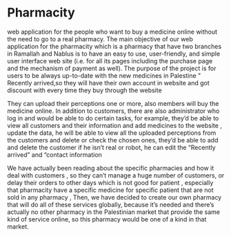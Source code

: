 # Pharmacity
 web application for the people who want to buy a  medicine online without the need to go to a real pharmacy. 
The main objective of our web application for the pharmacity which is a pharmacy that have two branches in Ramallah and Nablus 
is to have an easy to use, user-friendly, and simple user interface web site (i.e. for all its pages including the purchase page and the mechanism of payment as well).
The purpose of the project is for users to be always up-to-date with the new medicines in Palestine ” Recently arrived,so they will have their own account in website and
got discount with every time they buy through the website 
 
 They can upload their perceptions one or more, also members will buy the medicine online.
 In addition to customers, there are also administrator who log in and would be able to do certain tasks,
 for example, they’d be able to view all customers and their information and add medicines to the website , update the data,
 he will be able to view all the uploaded perceptions from the customers and delete or check the chosen ones, 
 they’d be able to add and delete the customer if he isn’t real or robot, he can edit the “Recently arrived” and “contact information 
 
We have actually been reading about the specific pharmacies and how it deal with customers ,
so they can’t manage a huge number of customers, or delay their orders  to other days which is not good for patient ,
especially that pharmacity have a specific medicine for specific patient that are not sold in any pharmacy , 
Then, we have decided to create our own pharmacy that will do all of these services globally, because 
it’s needed and there’s actually no other pharmacy in the Palestinian  market that provide the same kind of service online, so this pharmacy would be one of 
a kind in that market. 
